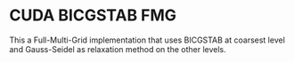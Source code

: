 # CUDA BICGSTAB FMG

This a Full-Multi-Grid implementation that uses BICGSTAB at coarsest level and Gauss-Seidel as 
relaxation method on the other levels.
